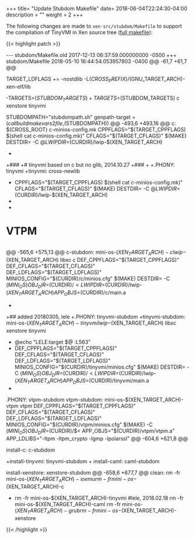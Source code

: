 +++
title= "Update Stubdom Makefile"
date= 2018-06-04T22:24:30-04:00
description = ""
weight = 2
+++

The following changes are made to ``xen-src/stubdom/Makefile`` to support the compilation of TinyVMI in Xen source tree ([full makefile](https://github.com/tinyvmi/tinyvmi/tree/master/docs/xen-stubdom/example_makefile)):

{{< highlight patch >}}

--- stubdom/Makefile.old	2017-12-13 06:37:59.000000000 -0500
+++ stubdom/Makefile	2018-05-10 16:44:54.053957803 -0400
@@ -61,7 +61,7 @@
 
 TARGET_LDFLAGS += -nostdlib -L$(CROSS_PREFIX)/$(GNU_TARGET_ARCH)-xen-elf/lib
 
-TARGETS=$(STUBDOM_TARGETS)
+TARGETS=$(STUBDOM_TARGETS) c xenstore tinyvmi
 
 STUBDOMPATH="stubdompath.sh"
 genpath-target = $(call buildmakevars2file,$(STUBDOMPATH))
@@ -493,6 +493,16 @@
 c: $(CROSS_ROOT) c-minios-config.mk
 	CPPFLAGS="$(TARGET_CPPFLAGS) $(shell cat c-minios-config.mk)" CFLAGS="$(TARGET_CFLAGS)" $(MAKE) DESTDIR= -C $@ LWIPDIR=$(CURDIR)/lwip-$(XEN_TARGET_ARCH) 
 
+
+###
+# tinyvmi based on c but no glib, 2014.10.27
+###
+
+.PHONY: tinyvmi
+tinyvmi: cross-newlib
+	CPPFLAGS="$(TARGET_CPPFLAGS) $(shell cat c-minios-config.mk)" CFLAGS="$(TARGET_CFLAGS)" $(MAKE) DESTDIR= -C $@ LWIPDIR=$(CURDIR)/lwip-$(XEN_TARGET_ARCH) 
+
+
 ######
 # VTPM
 ######
@@ -565,6 +575,13 @@
 c-stubdom: mini-os-$(XEN_TARGET_ARCH)-c lwip-$(XEN_TARGET_ARCH) libxc c
 	DEF_CPPFLAGS="$(TARGET_CPPFLAGS)" DEF_CFLAGS="$(TARGET_CFLAGS)" DEF_LDFLAGS="$(TARGET_LDFLAGS)" MINIOS_CONFIG="$(CURDIR)/c/minios.cfg" $(MAKE) DESTDIR= -C $(MINI_OS) OBJ_DIR=$(CURDIR)/$< LWIPDIR=$(CURDIR)/lwip-$(XEN_TARGET_ARCH) APP_OBJS=$(CURDIR)/c/main.a
 
+
+## added 20180305, lele
+.PHONY: tinyvmi-stubdom
+tinyvmi-stubdom: mini-os-$(XEN_TARGET_ARCH)-tinyvmi lwip-$(XEN_TARGET_ARCH) libxc xenstore tinyvmi
+	@echo "LELE:target $@ :L563"
+	DEF_CPPFLAGS="$(TARGET_CPPFLAGS)" DEF_CFLAGS="$(TARGET_CFLAGS)" DEF_LDFLAGS="$(TARGET_LDFLAGS)" MINIOS_CONFIG="$(CURDIR)/tinyvmi/minios.cfg" $(MAKE) DESTDIR= -C $(MINI_OS) OBJ_DIR=$(CURDIR)/$< LWIPDIR=$(CURDIR)/lwip-$(XEN_TARGET_ARCH) APP_OBJS=$(CURDIR)/tinyvmi/main.a
+
 .PHONY: vtpm-stubdom
 vtpm-stubdom: mini-os-$(XEN_TARGET_ARCH)-vtpm vtpm
 	DEF_CPPFLAGS="$(TARGET_CPPFLAGS)" DEF_CFLAGS="$(TARGET_CFLAGS)" DEF_LDFLAGS="$(TARGET_LDFLAGS)" MINIOS_CONFIG="$(CURDIR)/vtpm/minios.cfg" $(MAKE) -C $(MINI_OS) OBJ_DIR=$(CURDIR)/$< APP_OBJS="$(CURDIR)/vtpm/vtpm.a" APP_LDLIBS="-ltpm -ltpm_crypto -lgmp -lpolarssl"
@@ -604,6 +621,8 @@
 
 install-c: c-stubdom
 
+install-tinyvmi: tinyvmi-stubdom
+
 install-caml: caml-stubdom
 
 install-xenstore: xenstore-stubdom
@@ -658,6 +677,7 @@
 clean:
 	rm -fr mini-os-$(XEN_TARGET_ARCH)-ioemu
 	rm -fr mini-os-$(XEN_TARGET_ARCH)-c
+	rm -fr mini-os-$(XEN_TARGET_ARCH)-tinyvmi #lele, 2018.02.18
 	rm -fr mini-os-$(XEN_TARGET_ARCH)-caml
 	rm -fr mini-os-$(XEN_TARGET_ARCH)-grub
 	rm -fr mini-os-$(XEN_TARGET_ARCH)-xenstore

{{< /highlight >}}
